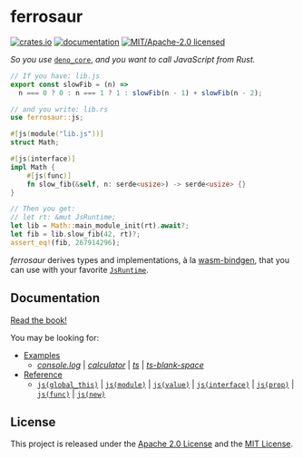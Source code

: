 # ferrosaur

[![crates.io](https://img.shields.io/crates/v/ferrosaur?style=flat-square)](https://crates.io/crates/ferrosaur)
[![documentation](https://img.shields.io/github/actions/workflow/status/tonywu6/ferrosaur/docs.yml?event=release&style=flat-square&label=docs)](https://tonywu6.github.io/ferrosaur/)
[![MIT/Apache-2.0 licensed](https://img.shields.io/crates/l/ferrosaur?style=flat-square)](https://github.com/tonywu6/ferrosaur/tree/main/LICENSE-APACHE.md)

<em/>So you use</em> [`deno_core`], <em>and you want to call JavaScript from Rust.</em>

```javascript
// If you have: lib.js
export const slowFib = (n) =>
  n === 0 ? 0 : n === 1 ? 1 : slowFib(n - 1) + slowFib(n - 2);
```

```rust
// and you write: lib.rs
use ferrosaur::js;

#[js(module("lib.js"))]
struct Math;

#[js(interface)]
impl Math {
    #[js(func)]
    fn slow_fib(&self, n: serde<usize>) -> serde<usize> {}
}
```

```rust
// Then you get:
// let rt: &mut JsRuntime;
let lib = Math::main_module_init(rt).await?;
let fib = lib.slow_fib(42, rt)?;
assert_eq!(fib, 267914296);
```

_ferrosaur_ derives types and implementations, à la [wasm-bindgen], that you can use
with your favorite [`JsRuntime`].

## Documentation

[Read the book!](https://tonywu6.github.io/ferrosaur/)

You may be looking for:

<!-- prettier-ignore-start -->

- [Examples](https://tonywu6.github.io/ferrosaur/examples)
  - [_console.log_](https://tonywu6.github.io/ferrosaur/examples/console)
    | [_calculator_](https://tonywu6.github.io/ferrosaur/examples/calculator)
    | [_ts_](https://tonywu6.github.io/ferrosaur/examples/ts)
    | [_ts-blank-space_](https://tonywu6.github.io/ferrosaur/examples/ts-blank-space)
- [Reference](https://tonywu6.github.io/ferrosaur/reference)
  - [`js(global_this)`](https://tonywu6.github.io/ferrosaur/reference/global-this)
    | [`js(module)`](https://tonywu6.github.io/ferrosaur/reference/module)
    | [`js(value)`](https://tonywu6.github.io/ferrosaur/reference/value)
    | [`js(interface)`](https://tonywu6.github.io/ferrosaur/reference/interface)
    | [`js(prop)`](https://tonywu6.github.io/ferrosaur/reference/interface/prop)
    | [`js(func)`](https://tonywu6.github.io/ferrosaur/reference/interface/func)
    | [`js(new)`](https://tonywu6.github.io/ferrosaur/reference/interface/new)

<!-- prettier-ignore-end -->

## License

This project is released under the
[Apache 2.0 License](https://github.com/tonywu6/ferrosaur/tree/main/LICENSE-APACHE.md)
and the [MIT License](https://github.com/tonywu6/ferrosaur/tree/main/LICENSE-MIT.md).

<!-- prettier-ignore-start -->

[`deno_core`]:  https://docs.rs/deno_core
[`JsRuntime`]:  https://docs.rs/deno_core/latest/deno_core/struct.JsRuntime.html
[wasm-bindgen]: https://github.com/rustwasm/wasm-bindgen#example

<!-- prettier-ignore-end -->
